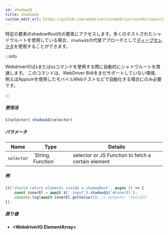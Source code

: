 ```yaml
---
id: shadow$$
title: shadow$$
custom_edit_url: https://github.com/webdriverio/webdriverio/edit/main/packages/webdriverio/src/commands/element/shadow$$.ts
---
```


特定の要素のshadowRoot内の要素にアクセスします。多くのネストされたシャドウルートを使用している場合、`shadow$$`の代替アプローチとして[ディープセレクタ](https://webdriver.io/docs/selectors#deep-selectors)を使用することができます。

:::info

WebdriverIOは`$`または`$$`コマンドを使用する際に自動的にシャドウルートを貫通します。
このコマンドは、WebDriver Bidiをまだサポートしていない環境、例えばAppiumを使用したモバイルWebテストなどで自動化する場合にのみ必要です。

:::

##### 使用法

```js
$(selector).shadow$$(selector)
```

##### パラメータ

<table>
  <thead>
    <tr>
      <th>Name</th><th>Type</th><th>Details</th>
    </tr>
  </thead>
  <tbody>
    <tr>
      <td><code><var>selector</var></code></td>
      <td>`String, Function`</td>
      <td>selector or JS Function to fetch a certain element</td>
    </tr>
  </tbody>
</table>

##### 例

```js title="shadow$$.js"
it('should return elements inside a shadowRoot', async () => {
    const innerEl = await $('.input').shadow$$('#innerEl');
    console.log(await innerEl.getValue()); // outputs: 'test123'
});
```

##### 戻り値

- **&lt;WebdriverIO.ElementArray&gt;**